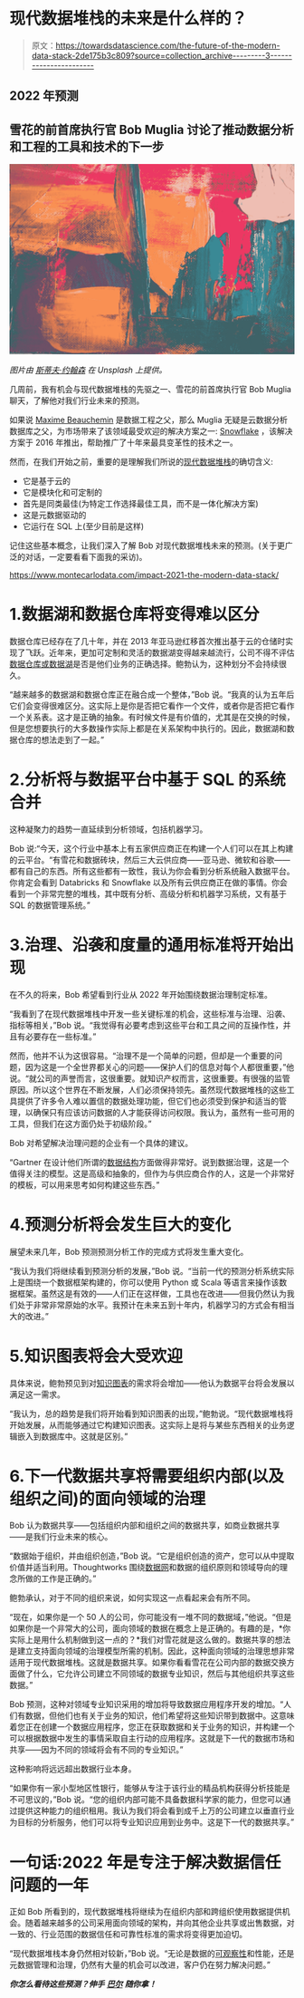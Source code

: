 # 现代数据堆栈的未来是什么样的？

> 原文：<https://towardsdatascience.com/the-future-of-the-modern-data-stack-2de175b3c809?source=collection_archive---------3----------------------->

## 2022 年预测

## 雪花的前首席执行官 Bob Muglia 讨论了推动数据分析和工程的工具和技术的下一步

![](img/c735ebce47c3ec7b0b6e60db5ebeb3b6.png)

*图片由* [*斯蒂夫·约翰森*](https://unsplash.com/photos/5Oe8KFH5998) *在 Unsplash 上提供。*

几周前，我有机会与现代数据堆栈的先驱之一、雪花的前首席执行官 Bob Muglia 聊天，了解他对我们行业未来的预测。

如果说 [Maxime Beauchemin](https://www.montecarlodata.com/the-future-of-the-data-engineer/) 是数据工程之父，那么 Muglia 无疑是云数据分析数据库之父，为市场带来了该领域最受欢迎的解决方案之一: [Snowflake](https://www.snowflake.com/) ，该解决方案于 2016 年推出，帮助推广了十年来最具变革性的技术之一。

然而，在我们开始之前，重要的是理解我们所说的[现代数据堆栈](https://www.montecarlodata.com/the-quick-and-dirty-guide-to-building-your-data-platform/)的确切含义:

*   它是基于云的
*   它是模块化和可定制的
*   首先是同类最佳(为特定工作选择最佳工具，而不是一体化解决方案)
*   这是元数据驱动的
*   它运行在 SQL 上(至少目前是这样)

记住这些基本概念，让我们深入了解 Bob 对现代数据堆栈未来的预测。(关于更广泛的对话，一定要看看下面我的采访)。

<https://www.montecarlodata.com/impact-2021-the-modern-data-stack/>  

# 1.数据湖和数据仓库将变得难以区分

数据仓库已经存在了几十年，并在 2013 年亚马逊红移首次推出基于云的仓储时实现了飞跃。近年来，更加可定制和灵活的数据湖变得越来越流行，公司不得不评估[数据仓库或数据湖](https://www.montecarlodata.com/how-to-build-your-data-platform-choosing-a-cloud-data-warehouse/)是否是他们业务的正确选择。鲍勃认为，这种划分不会持续很久。

“越来越多的数据湖和数据仓库正在融合成一个整体，”Bob 说。“我真的认为五年后它们会变得很难区分。这实际上是你是否把它看作一个文件，或者你是否把它看作一个关系表。这才是正确的抽象。有时候文件是有价值的，尤其是在交换的时候，但是您想要执行的大多数操作实际上都是在关系架构中执行的。因此，数据湖和数据仓库的想法走到了一起。”

# 2.分析将与数据平台中基于 SQL 的系统合并

这种凝聚力的趋势一直延续到分析领域，包括机器学习。

Bob 说:“今天，这个行业中基本上有五家供应商正在构建一个人们可以在其上构建的云平台。“有雪花和数据砖块，然后三大云供应商——亚马逊、微软和谷歌——都有自己的东西。所有这些都有一致性，我认为你会看到分析系统融入数据平台。你肯定会看到 Databricks 和 Snowflake 以及所有云供应商正在做的事情。你会看到一个非常完整的堆栈，其中既有分析、高级分析和机器学习系统，又有基于 SQL 的数据管理系统。”

# 3.治理、沿袭和度量的通用标准将开始出现

在不久的将来，Bob 希望看到行业从 2022 年开始围绕数据治理制定标准。

“我看到了在现代数据堆栈中开发一些关键标准的机会，这些标准与治理、沿袭、指标等相关，”Bob 说。“我觉得有必要考虑到这些平台和工具之间的互操作性，并且有必要存在一些标准。”

然而，他并不认为这很容易。“治理不是一个简单的问题，但却是一个重要的问题，因为这是一个全世界都关心的问题——保护人们的信息对每个人都很重要，”他说。“就公司的声誉而言，这很重要。就知识产权而言，这很重要。有很强的监管原因。所以这个世界在不断发展，人们必须保持领先。虽然现代数据堆栈的这些工具提供了许多令人难以置信的数据处理功能，但它们也必须受到保护和适当的管理，以确保只有应该访问数据的人才能获得访问权限。我认为，虽然有一些可用的工具，但我们在这方面仍处于初级阶段。”

Bob 对希望解决治理问题的企业有一个具体的建议。

“Gartner 在设计他们所谓的[数据结构](https://www.gartner.com/smarterwithgartner/data-fabric-architecture-is-key-to-modernizing-data-management-and-integration)方面做得非常好。说到数据治理，这是一个值得关注的模型。这是高级和抽象的，但作为与供应商合作的人，这是一个非常好的模板，可以用来思考如何构建这些东西。”

# 4.预测分析将会发生巨大的变化

展望未来几年，Bob 预测预测分析工作的完成方式将发生重大变化。

“我认为我们将继续看到预测分析的发展，”Bob 说。“当前一代的预测分析系统实际上是围绕一个数据框架构建的，你可以使用 Python 或 Scala 等语言来操作该数据框架。虽然这是有效的——人们正在这样做，工具也在改进——但我仍然认为我们处于非常非常原始的水平。我预计在未来五到十年内，机器学习的方式会有相当大的改进。”

# 5.知识图表将会大受欢迎

具体来说，鲍勃预见到对[知识图表](https://towardsdatascience.com/tagged/knowledge-graph)的需求将会增加——他认为数据平台将会发展以满足这一需求。

“我认为，总的趋势是我们将开始看到知识图表的出现，”鲍勃说。“现代数据堆栈将开始发展，从而能够通过它构建知识图表。这实际上是将与某些东西相关的业务逻辑嵌入到数据库中。这就是区别。”

# 6.下一代数据共享将需要组织内部(以及组织之间)的面向领域的治理

Bob 认为数据共享——包括组织内部和组织之间的数据共享，如商业数据共享——是我们行业未来的核心。

“数据始于组织，并由组织创造，”Bob 说。“它是组织创造的资产，您可以从中提取价值并适当利用。Thoughtworks 围绕[数据网](/what-is-a-data-mesh-and-how-not-to-mesh-it-up-210710bb41e0)和数据的组织原则和领域导向的理念所做的工作是正确的。”

鲍勃承认，对于不同的组织来说，如何实现这一点看起来会有所不同。

“现在，如果你是一个 50 人的公司，你可能没有一堆不同的数据域，”他说。“但是如果你是一个非常大的公司，面向领域的数据在概念上是正确的。有趣的是，*你实际上是用什么机制做到这一点的？*我们对雪花就是这么做的。数据共享的想法是建立支持面向领域的治理模型所需的机制。因此，这种面向领域的治理思想非常适用于现代数据堆栈。这就是数据共享。如果你看看雪花在公司内部的数据交换方面做了什么，它允许公司建立不同领域的数据专业知识，然后与其他组织共享这些数据。”

Bob 预测，这种对领域专业知识采用的增加将导致数据应用程序开发的增加。“人们有数据，但他们也有关于业务的知识，他们希望将这些知识带到数据中。这意味着您正在创建一个数据应用程序，您正在获取数据和关于业务的知识，并构建一个可以根据数据中发生的事情采取自主行动的应用程序。这就是下一代的数据市场和共享——因为不同的领域将会有不同的专业知识。”

这种影响将远远超出数据行业本身。

“如果你有一家小型地区性银行，能够从专注于该行业的精品机构获得分析技能是不可思议的，”Bob 说。“您的组织内部可能不具备数据科学家的能力，但您可以通过提供这种能力的组织租用。我认为我们将会看到成千上万的公司建立以垂直行业为目标的分析服务，他们可以将专业知识应用到业务中。这是下一代的数据共享。”

# 一句话:2022 年是专注于解决数据信任问题的一年

正如 Bob 所看到的，现代数据堆栈将继续为在组织内部和跨组织使用数据提供机会。随着越来越多的公司采用面向领域的架构，并向其他企业共享或出售数据，对一致的、行业范围的数据信任和可靠性标准的需求将变得更加迫切。

“现代数据堆栈本身仍然相对较新，”Bob 说。“无论是数据的[可观察性](https://thenewstack.io/what-is-data-observability-and-why-does-it-matter/)和性能，还是元数据管理和治理，仍然有大量的机会可以改进，客户仍在努力解决问题。”

***你怎么看待这些预测？伸手*** [***巴尔***](https://www.linkedin.com/in/barrmoses/) ***随你拿！***